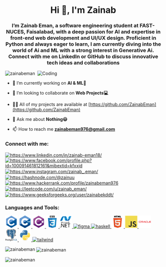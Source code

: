<h1 align="center">Hi 👋, I'm Zainab</h1>
<h3 align="center">I’m Zainab Eman, a software engineering student at FAST-NUCES, Faisalabad, with a deep passion for AI and expertise in front-end web development and UI/UX design. Proficient in Python and always eager to learn, I am currently diving into the world of Ai and ML with a strong interest in Generative Ai. Connect with me on LinkedIn or GitHub to discuss innovative tech ideas and collaborations</h3>

<img align="right" alt="Coding" width="400" src="https://img.freepik.com/premium-vector/developer-programming-computer-creates-software-coding-laptop_530733-2698.jpg">

<p align="left"> <img src="https://komarev.com/ghpvc/?username=zainabeman&label=Profile%20views&color=0e75b6&style=flat" alt="zainabeman" /> </p>

- 🔭 I’m currently working on **AI & ML🧩**

- 👯 I’m looking to collaborate on **Web Projects💻**

- 👨‍💻 All of my projects are available at [https://github.com/ZainabEman](https://github.com/ZainabEman)

- 💬 Ask me about **Nothing😃**

- 📫 How to reach me **zainabeman976@gmail.com**

<h3 align="left">Connect with me:</h3>
<p align="left">
<a href="https://www.linkedin.com/in/zainab-eman18/" target="blank"><img align="center" src="https://raw.githubusercontent.com/rahuldkjain/github-profile-readme-generator/master/src/images/icons/Social/linked-in-alt.svg" alt="https://www.linkedin.com/in/zainab-eman18/" height="30" width="40" /></a>
<a href="https://www.facebook.com/profile.php?id=100091461812161&mibextid=kfxxjd" target="blank"><img align="center" src="https://raw.githubusercontent.com/rahuldkjain/github-profile-readme-generator/master/src/images/icons/Social/facebook.svg" alt="https://www.facebook.com/profile.php?id=100091461812161&mibextid=kfxxjd" height="30" width="40" /></a>
<a href="https://www.instagram.com/zainab_.eman/" target="blank"><img align="center" src="https://raw.githubusercontent.com/rahuldkjain/github-profile-readme-generator/master/src/images/icons/Social/instagram.svg" alt="https://www.instagram.com/zainab_.eman/" height="30" width="40" /></a>
<a href="https://hashnode.com/@zainuu" target="blank"><img align="center" src="https://raw.githubusercontent.com/rahuldkjain/github-profile-readme-generator/master/src/images/icons/Social/hashnode.svg" alt="https://hashnode.com/@zainuu" height="30" width="40" /></a>
<a href="https://www.hackerrank.com/profile/zainabeman976" target="blank"><img align="center" src="https://raw.githubusercontent.com/rahuldkjain/github-profile-readme-generator/master/src/images/icons/Social/hackerrank.svg" alt="https://www.hackerrank.com/profile/zainabeman976" height="30" width="40" /></a>
<a href="https://leetcode.com/u/zainab_eman/" target="blank"><img align="center" src="https://raw.githubusercontent.com/rahuldkjain/github-profile-readme-generator/master/src/images/icons/Social/leet-code.svg" alt="https://leetcode.com/u/zainab_eman/" height="30" width="40" /></a>
<a href="https://www.geeksforgeeks.org/user/zainabekddt/" target="blank"><img align="center" src="https://raw.githubusercontent.com/rahuldkjain/github-profile-readme-generator/master/src/images/icons/Social/geeks-for-geeks.svg" alt="https://www.geeksforgeeks.org/user/zainabekddt/" height="30" width="40" /></a>
</p>

<h3 align="left">Languages and Tools:</h3>
<p align="left"> <a href="https://www.cprogramming.com/" target="_blank" rel="noreferrer"> <img src="https://raw.githubusercontent.com/devicons/devicon/master/icons/c/c-original.svg" alt="c" width="40" height="40"/> </a> <a href="https://www.w3schools.com/cpp/" target="_blank" rel="noreferrer"> <img src="https://raw.githubusercontent.com/devicons/devicon/master/icons/cplusplus/cplusplus-original.svg" alt="cplusplus" width="40" height="40"/> </a> <a href="https://www.w3schools.com/cs/" target="_blank" rel="noreferrer"> <img src="https://raw.githubusercontent.com/devicons/devicon/master/icons/csharp/csharp-original.svg" alt="csharp" width="40" height="40"/> </a> <a href="https://www.w3schools.com/css/" target="_blank" rel="noreferrer"> <img src="https://raw.githubusercontent.com/devicons/devicon/master/icons/css3/css3-original-wordmark.svg" alt="css3" width="40" height="40"/> </a> <a href="https://dotnet.microsoft.com/" target="_blank" rel="noreferrer"> <img src="https://raw.githubusercontent.com/devicons/devicon/master/icons/dot-net/dot-net-original-wordmark.svg" alt="dotnet" width="40" height="40"/> </a> <a href="https://www.figma.com/" target="_blank" rel="noreferrer"> <img src="https://www.vectorlogo.zone/logos/figma/figma-icon.svg" alt="figma" width="40" height="40"/> </a> <a href="https://www.haskell.org/" target="_blank" rel="noreferrer"> <img src="https://upload.wikimedia.org/wikipedia/commons/1/1c/Haskell-Logo.svg" alt="haskell" width="40" height="40"/> </a> <a href="https://www.w3.org/html/" target="_blank" rel="noreferrer"> <img src="https://raw.githubusercontent.com/devicons/devicon/master/icons/html5/html5-original-wordmark.svg" alt="html5" width="40" height="40"/> </a> <a href="https://developer.mozilla.org/en-US/docs/Web/JavaScript" target="_blank" rel="noreferrer"> <img src="https://raw.githubusercontent.com/devicons/devicon/master/icons/javascript/javascript-original.svg" alt="javascript" width="40" height="40"/> </a> <a href="https://www.oracle.com/" target="_blank" rel="noreferrer"> <img src="https://raw.githubusercontent.com/devicons/devicon/master/icons/oracle/oracle-original.svg" alt="oracle" width="40" height="40"/> </a> <a href="https://www.postgresql.org" target="_blank" rel="noreferrer"> <img src="https://raw.githubusercontent.com/devicons/devicon/master/icons/postgresql/postgresql-original-wordmark.svg" alt="postgresql" width="40" height="40"/> </a> <a href="https://www.python.org" target="_blank" rel="noreferrer"> <img src="https://raw.githubusercontent.com/devicons/devicon/master/icons/python/python-original.svg" alt="python" width="40" height="40"/> </a> <a href="https://tailwindcss.com/" target="_blank" rel="noreferrer"> <img src="https://www.vectorlogo.zone/logos/tailwindcss/tailwindcss-icon.svg" alt="tailwind" width="40" height="40"/> </a> </p>

<p><img align="left" src="https://github-readme-stats.vercel.app/api/top-langs?username=zainabeman&show_icons=true&locale=en&layout=compact" alt="zainabeman" /></p>

<p>&nbsp;<img align="center" src="https://github-readme-stats.vercel.app/api?username=zainabeman&show_icons=true&locale=en" alt="zainabeman" /></p>

<p><img align="center" src="https://github-readme-streak-stats.herokuapp.com/?user=zainabeman&" alt="zainabeman" /></p>
